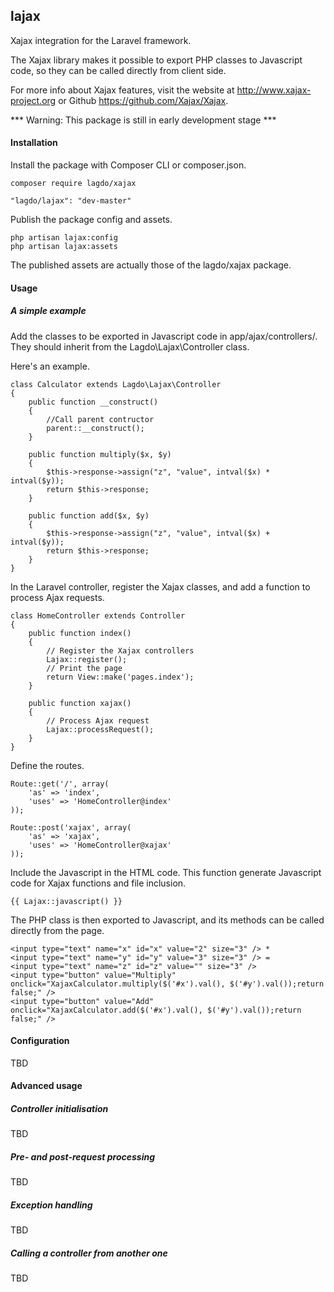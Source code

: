 ## lajax
Xajax integration for the Laravel framework.

The Xajax library makes it possible to export PHP classes to Javascript code, so they can be called directly from client side.

For more info about Xajax features, visit the website at http://www.xajax-project.org or Github https://github.com/Xajax/Xajax.

*** Warning: This package is still in early development stage ***

#### Installation

Install the package with Composer CLI or composer.json.

```
composer require lagdo/xajax
```

```
"lagdo/lajax": "dev-master"
```

Publish the package config and assets.

```
php artisan lajax:config
php artisan lajax:assets
```
The published assets are actually those of the lagdo/xajax package.

#### Usage

##### A simple example

Add the classes to be exported in Javascript code in app/ajax/controllers/.
They should inherit from the Lagdo\Lajax\Controller class.

Here's an example.

```
class Calculator extends Lagdo\Lajax\Controller
{
    public function __construct()
    {
        //Call parent contructor
        parent::__construct();
    }

    public function multiply($x, $y)
    {
        $this->response->assign("z", "value", intval($x) * intval($y));
        return $this->response;
    }

    public function add($x, $y)
    {
        $this->response->assign("z", "value", intval($x) + intval($y));
        return $this->response;
    }
}
```

In the Laravel controller, register the Xajax classes, and add a function to process Ajax requests.

```
class HomeController extends Controller
{
    public function index()
    {
        // Register the Xajax controllers
        Lajax::register();
        // Print the page
        return View::make('pages.index');
    }

    public function xajax()
    {
        // Process Ajax request
        Lajax::processRequest();
    }
}
```

Define the routes.

```
Route::get('/', array(
    'as' => 'index',
    'uses' => 'HomeController@index'
));

Route::post('xajax', array(
    'as' => 'xajax',
    'uses' => 'HomeController@xajax'
));
```

Include the Javascript in the HTML code. This function generate Javascript code for Xajax functions and file inclusion.

```
{{ Lajax::javascript() }}
```

The PHP class is then exported to Javascript, and its methods can be called directly from the page.

```
<input type="text" name="x" id="x" value="2" size="3" /> * 
<input type="text" name="y" id="y" value="3" size="3" /> = 
<input type="text" name="z" id="z" value="" size="3" /> 
<input type="button" value="Multiply" onclick="XajaxCalculator.multiply($('#x').val(), $('#y').val());return false;" />
<input type="button" value="Add" onclick="XajaxCalculator.add($('#x').val(), $('#y').val());return false;" />
```

#### Configuration

TBD

#### Advanced usage

##### Controller initialisation

TBD

##### Pre- and post-request processing

TBD

##### Exception handling

TBD

##### Calling a controller from another one

TBD
